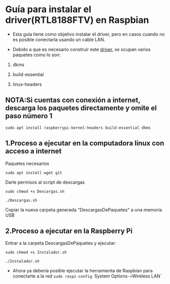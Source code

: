 # Guía para instalar el driver(RTL8188FTV) en Raspbian
* Esta guía tiene como objetivo instalar el driver, pero en casos cuando no es posible conectarla
usando un cable LAN.

* Debido a que es necesario construir este [driver](https://github.com/kelebek333/rtl8188fu/tree/arm#how-to-install-for-arm-devices),
se ocupan varios paquetes como lo son:

1. dkms

2. build-essential

3. linux-headers

## NOTA:Si cuentas con conexión a internet, descarga los paquetes directamente y omite el paso número 1

`sudo apt install raspberrypi-kernel-headers build-essential dkms`

## 1.Proceso a ejecutar en la computadora linux con acceso a internet
Paquetes necesarios

`sudo apt install wget git`

Darle permisos al script de descargas

`sudo chmod +x Descargas.sh`

`./Descargas.sh`

Copiar la nueva carpeta generada "DescargasDePaquetes" a una memoría USB

## 2.Proceso a ejecutar en la Raspberry Pi
Entrar a la carpeta DescargasDePaquetes y ejecutar:

`sudo chmod +x Instalador.sh`

`./Instalador.sh`

* Ahora ya debería posible ejecutar la herramienta de Raspbian para conectarte a la red
`sudo raspi-config `System Options` -> `Wireless LAN`


